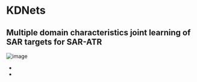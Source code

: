 # KDNets
Multiple domain characteristics joint learning of SAR targets for SAR-ATR
-
![image](https://github.com/Crush0416/KDNets/assets/44805578/e80a4dc7-d4bd-4b1e-b716-9701046789a4)

-
-

